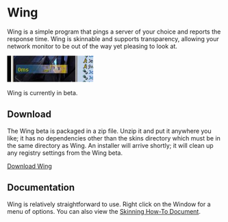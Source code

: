 Wing
====

Wing is a simple program that pings a server of your choice and reports the response time. Wing is skinnable and supports transparency, allowing your network monitor to be out of the way yet pleasing to look at.

![Screenshot](https://github.com/ancientlore/wing/blob/master/docs/screenshot.jpg?raw=true)

Wing is currently in beta.

Download
--------

The Wing beta is packaged in a zip file. Unzip it and put it anywhere you like; it has no dependencies other than the skins directory which must be in the same directory as Wing. An installer will arrive shortly; it will clean up any registry settings from the Wing beta.

[Download Wing](https://github.com/downloads/ancientlore/wing/Wing.zip)

Documentation
-------------

Wing is relatively straightforward to use. Right click on the Window for a menu of options. You can also view the [Skinning How-To Document](https://github.com/ancientlore/wing/blob/master/docs/Skin-HowTo.txt).

